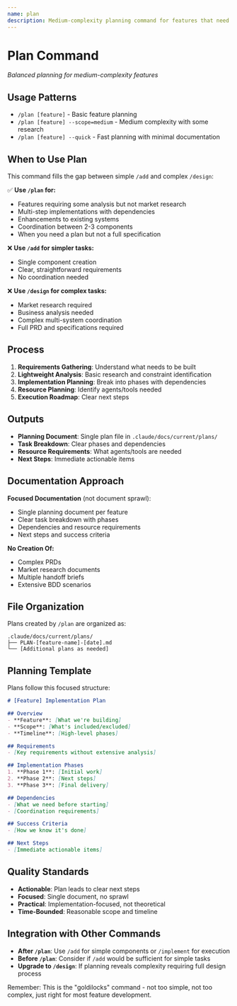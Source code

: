 ```yaml
---
name: plan
description: Medium-complexity planning command for features that need some analysis but not full design process. Balanced approach between simple addition and comprehensive design.
---
```


# Plan Command
*Balanced planning for medium-complexity features*

## Usage Patterns
- `/plan [feature]` - Basic feature planning
- `/plan [feature] --scope=medium` - Medium complexity with some research
- `/plan [feature] --quick` - Fast planning with minimal documentation

## When to Use Plan
This command fills the gap between simple `/add` and complex `/design`:

✅ **Use `/plan` for:**
- Features requiring some analysis but not market research
- Multi-step implementations with dependencies
- Enhancements to existing systems
- Coordination between 2-3 components
- When you need a plan but not a full specification

❌ **Use `/add` for simpler tasks:**
- Single component creation
- Clear, straightforward requirements
- No coordination needed

❌ **Use `/design` for complex tasks:**
- Market research required
- Business analysis needed
- Complex multi-system coordination
- Full PRD and specifications required

## Process
1. **Requirements Gathering**: Understand what needs to be built
2. **Lightweight Analysis**: Basic research and constraint identification
3. **Implementation Planning**: Break into phases with dependencies
4. **Resource Planning**: Identify agents/tools needed
5. **Execution Roadmap**: Clear next steps

## Outputs
- **Planning Document**: Single plan file in `.claude/docs/current/plans/`
- **Task Breakdown**: Clear phases and dependencies
- **Resource Requirements**: What agents/tools are needed
- **Next Steps**: Immediate actionable items

## Documentation Approach
**Focused Documentation** (not document sprawl):
- Single planning document per feature
- Clear task breakdown with phases
- Dependencies and resource requirements
- Next steps and success criteria

**No Creation Of:**
- Complex PRDs
- Market research documents
- Multiple handoff briefs
- Extensive BDD scenarios

## File Organization
Plans created by `/plan` are organized as:
```
.claude/docs/current/plans/
├── PLAN-[feature-name]-[date].md
└── [Additional plans as needed]
```

## Planning Template
Plans follow this focused structure:
```markdown
# [Feature] Implementation Plan

## Overview
- **Feature**: [What we're building]
- **Scope**: [What's included/excluded]
- **Timeline**: [High-level phases]

## Requirements
- [Key requirements without extensive analysis]

## Implementation Phases
1. **Phase 1**: [Initial work]
2. **Phase 2**: [Next steps]
3. **Phase 3**: [Final delivery]

## Dependencies
- [What we need before starting]
- [Coordination requirements]

## Success Criteria
- [How we know it's done]

## Next Steps
- [Immediate actionable items]
```

## Quality Standards
- **Actionable**: Plan leads to clear next steps
- **Focused**: Single document, no sprawl
- **Practical**: Implementation-focused, not theoretical
- **Time-Bounded**: Reasonable scope and timeline

## Integration with Other Commands
- **After `/plan`**: Use `/add` for simple components or `/implement` for execution
- **Before `/plan`**: Consider if `/add` would be sufficient for simple tasks
- **Upgrade to `/design`**: If planning reveals complexity requiring full design process

Remember: This is the "goldilocks" command - not too simple, not too complex, just right for most feature development.
